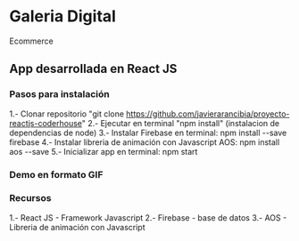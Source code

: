 # Galeria Digital 

Ecommerce 


## App desarrollada en React JS

### Pasos para instalación 

1.- Clonar repositorio "git clone https://github.com/javierarancibia/proyecto-reactjs-coderhouse"
2.- Ejecutar en terminal "npm install" (instalacion de dependencias de node)
3.- Instalar Firebase en terminal: npm install --save firebase
4.- Instalar libreria de animación con Javascript AOS: npm install aos --save
5.- Inicializar app en terminal: npm start

### Demo en formato GIF


### Recursos 

1.- React JS - Framework Javascript
2.- Firebase - base de datos
3.- AOS - Libreria de animación con Javascript

